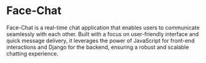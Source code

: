 # Face-Chat
Face-Chat is a real-time chat application that enables users to communicate seamlessly with each other. Built with a focus on user-friendly interface and quick message delivery, it leverages the power of JavaScript for front-end interactions and Django for the backend, ensuring a robust and scalable chatting experience.

